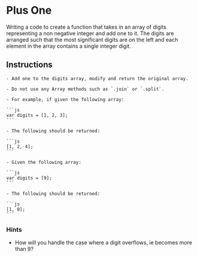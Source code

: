 # Plus One

Writing a code to create a function that takes in an array of digits representing a non negative integer and add one to it. The digits are arranged such that the most significant digits are on the left and each element in the array contains a single integer digit.

## Instructions

    - Add one to the digits array, modify and return the original array.

    - Do not use any Array methods such as `.join` or `.split`.

    - For example, if given the following array:

    ```js
    var digits = [1, 2, 3];
    ```

    - The following should be returned:

    ```js
    [1, 2, 4];
    ```

    - Given the following array:

    ```js
    var digits = [9];
    ```

    - The following should be returned:

    ```js
    [1, 0];
    ```

### Hints

- How will you handle the case where a digit overflows, ie becomes more than 9?
